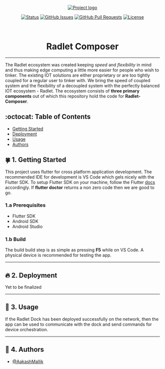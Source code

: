 <p align="center">
  <a href="" rel="noopener">
 <img src="https://github.com/Radlet/radlet-dock/blob/master/docs/twitter_header_photo_2.png" alt="Project logo"></a>
</p>

<div align="center">

[![Status](https://img.shields.io/badge/status-active-success.svg)]()
[![GitHub Issues](https://img.shields.io/github/issues/Radlet/radlet-composer)](https://github.com/Radlet/radlet-composer/issues)
[![GitHub Pull Requests](https://img.shields.io/github/issues-pr/Radlet/radlet-composer)](https://github.com/Radlet/radlet-composer/pulls)
[![License](https://img.shields.io/badge/license-MIT-blue.svg)](/LICENSE)

</div>
<br/> 

<h1 align="center">Radlet Composer</h1>

---

The Radlet ecosystem was created keeping *speed* and *flexibility* in mind and thus making edge computing a little more easier for people who wish to tinker. The existing IOT solutions are either proprietary or are too tightly coupled for a regular user to tinker with. We bring the speed of coupled system and the flexibility of a decoupled system with the perfectly balanced IOT ecosystem - Radlet. The ecosystem consists of **three primary components** out of which this repository hold the code for **Radlet-Composer**.
    <br> 


## :octocat: Table of Contents

- [Getting Started](#getting_started)
- [Deployment](#deployment)
- [Usage](#usage)
- [Authors](#authors)

## :four_leaf_clover: 1. Getting Started <a name = "getting_started"></a>

This project uses flutter for cross platform application development. The recommended IDE for development is VS Code which gels nicely with the Flutter SDK. To setup Flutter SDK on your machine, follow the Flutter [docs](https://flutter.dev/docs/get-started/install/linux) accordingly. If **flutter doctor** returns a non zero code then we are good to go.

### 1.a Prerequisites

- Flutter SDK
- Android SDK
- Android Studio

### 1.b Build

The build build step is as simple as pressing **F5** while on VS Code. A physical device is recommended for testing the app.
  
---  

## :fire: 2. Deployment <a name = "deployment"></a>

Yet to be finalized

---

## :closed_book: 3. Usage <a name="usage"></a>

If the Radlet Dock has been deployed successfully on the network, then the app can be used to communicate with the dock and send commands for device orchestration.

---

## :hammer: 4. Authors <a name = "authors"></a>

- [@AakashMallik](https://github.com/AakashMallik)  